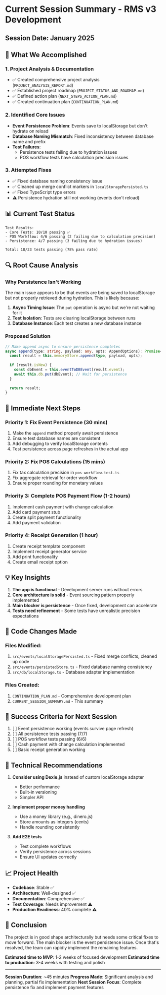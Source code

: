 # Current Session Summary - RMS v3 Development

## Session Date: January 2025

## 🎯 What We Accomplished

### 1. Project Analysis & Documentation
- ✅ Created comprehensive project analysis (`PROJECT_ANALYSIS_REPORT.md`)
- ✅ Established project roadmap (`PROJECT_STATUS_AND_ROADMAP.md`)
- ✅ Defined action plan (`NEXT_STEPS_ACTION_PLAN.md`)
- ✅ Created continuation plan (`CONTINUATION_PLAN.md`)

### 2. Identified Core Issues
- **Event Persistence Problem**: Events save to localStorage but don't hydrate on reload
- **Database Naming Mismatch**: Fixed inconsistency between database name and prefix
- **Test Failures**: 
  - Persistence tests failing due to hydration issues
  - POS workflow tests have calculation precision issues

### 3. Attempted Fixes
- ✅ Fixed database naming consistency issue
- ✅ Cleaned up merge conflict markers in `localStoragePersisted.ts`
- ✅ Fixed TypeScript type errors
- ⚠️ Persistence hydration still not working (events don't reload)

## 📊 Current Test Status

```
Test Results:
- Core Tests: 10/10 passing ✅
- POS Workflow: 4/6 passing (2 failing due to calculation precision)
- Persistence: 4/7 passing (3 failing due to hydration issues)

Total: 18/23 tests passing (78% pass rate)
```

## 🔍 Root Cause Analysis

### Why Persistence Isn't Working

The main issue appears to be that events are being saved to localStorage but not properly retrieved during hydration. This is likely because:

1. **Async Timing Issue**: The `put` operation is async but we're not waiting for it
2. **Test Isolation**: Tests are clearing localStorage between runs
3. **Database Instance**: Each test creates a new database instance

### Proposed Solution

```typescript
// Make append async to ensure persistence completes
async append(type: string, payload: any, opts: AppendOptions): Promise<AppendResult> {
  const result = this.memoryStore.append(type, payload, opts);
  
  if (result.isNew) {
    const dbEvent = this.eventToDBEvent(result.event);
    await this.db.put(dbEvent); // Wait for persistence
  }
  
  return result;
}
```

## 🚀 Immediate Next Steps

### Priority 1: Fix Event Persistence (30 mins)
1. Make the `append` method properly await persistence
2. Ensure test database names are consistent
3. Add debugging to verify localStorage contents
4. Test persistence across page refreshes in the actual app

### Priority 2: Fix POS Calculations (15 mins)
1. Fix tax calculation precision in `pos-workflow.test.ts`
2. Fix aggregate retrieval for order workflow
3. Ensure proper rounding for monetary values

### Priority 3: Complete POS Payment Flow (1-2 hours)
1. Implement cash payment with change calculation
2. Add card payment stub
3. Create split payment functionality
4. Add payment validation

### Priority 4: Receipt Generation (1 hour)
1. Create receipt template component
2. Implement receipt generator service
3. Add print functionality
4. Create email receipt option

## 💡 Key Insights

1. **The app is functional** - Development server runs without errors
2. **Core architecture is solid** - Event sourcing pattern properly implemented
3. **Main blocker is persistence** - Once fixed, development can accelerate
4. **Tests need refinement** - Some tests have unrealistic precision expectations

## 📝 Code Changes Made

### Files Modified:
1. `src/events/localStoragePersisted.ts` - Fixed merge conflicts, cleaned up code
2. `src/events/persistedStore.ts` - Fixed database naming consistency
3. `src/db/localStorage.ts` - Database adapter implementation

### Files Created:
1. `CONTINUATION_PLAN.md` - Comprehensive development plan
2. `CURRENT_SESSION_SUMMARY.md` - This summary

## 🎯 Success Criteria for Next Session

1. [ ] Event persistence working (events survive page refresh)
2. [ ] All persistence tests passing (7/7)
3. [ ] POS workflow tests passing (6/6)
4. [ ] Cash payment with change calculation implemented
5. [ ] Basic receipt generation working

## 🔧 Technical Recommendations

1. **Consider using Dexie.js** instead of custom localStorage adapter
   - Better performance
   - Built-in versioning
   - Simpler API

2. **Implement proper money handling**
   - Use a money library (e.g., dinero.js)
   - Store amounts as integers (cents)
   - Handle rounding consistently

3. **Add E2E tests**
   - Test complete workflows
   - Verify persistence across sessions
   - Ensure UI updates correctly

## 📈 Project Health

- **Codebase**: Stable ✅
- **Architecture**: Well-designed ✅
- **Documentation**: Comprehensive ✅
- **Test Coverage**: Needs improvement ⚠️
- **Production Readiness**: 40% complete ⚠️

## 🏁 Conclusion

The project is in good shape architecturally but needs some critical fixes to move forward. The main blocker is the event persistence issue. Once that's resolved, the team can rapidly implement the remaining features.

**Estimated time to MVP**: 1-2 weeks of focused development
**Estimated time to production**: 3-4 weeks with testing and polish

---

**Session Duration**: ~45 minutes
**Progress Made**: Significant analysis and planning, partial fix implementation
**Next Session Focus**: Complete persistence fix and implement payment features
